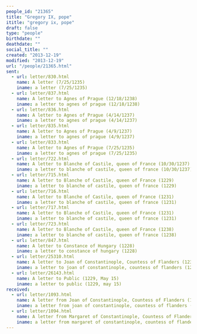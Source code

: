 ```yaml
---
people_id: "21365"
title: "Gregory IX, pope"
ititle: "gregory ix, pope"
draft: false
type: "people"
birthdate: ""
deathdate: ""
social_title: ""
created: "2013-12-19"
modified: "2013-12-19"
url: "/people/21365.html"
sent:
  - url: letter/830.html
    name: A letter (7/25/1235)
    iname: a letter (7/25/1235)
  - url: letter/837.html
    name: A letter to Agnes of Prague (12/18/1238)
    iname: a letter to agnes of prague (12/18/1238)
  - url: letter/836.html
    name: A letter to Agnes of Prague (4/14/1237)
    iname: a letter to agnes of prague (4/14/1237)
  - url: letter/835.html
    name: A letter to Agnes of Prague (4/9/1237)
    iname: a letter to agnes of prague (4/9/1237)
  - url: letter/833.html
    name: A letter to Agnes of Prague (7/25/1235)
    iname: a letter to agnes of prague (7/25/1235)
  - url: letter/722.html
    name: A letter to Blanche of Castile, queen of France (10/30/1237)
    iname: a letter to blanche of castile, queen of france (10/30/1237)
  - url: letter/715.html
    name: A letter to Blanche of Castile, queen of France (1229)
    iname: a letter to blanche of castile, queen of france (1229)
  - url: letter/716.html
    name: A letter to Blanche of Castile, queen of France (1231)
    iname: a letter to blanche of castile, queen of france (1231)
  - url: letter/717.html
    name: A letter to Blanche of Castile, queen of France (1231)
    iname: a letter to blanche of castile, queen of france (1231)
  - url: letter/723.html
    name: A letter to Blanche of Castile, queen of France (1238)
    iname: a letter to blanche of castile, queen of france (1238)
  - url: letter/847.html
    name: A letter to Constance of Hungary (1228)
    iname: a letter to constance of hungary (1228)
  - url: letter/25310.html
    name: A letter to Joan of Constantinople, Countess of Flanders (1239)
    iname: a letter to joan of constantinople, countess of flanders (1239)
  - url: letter/26143.html
    name: A letter to Public (1229, May 15)
    iname: a letter to public (1229, may 15)
received:
  - url: letter/1093.html
    name: A letter from Joan of Constantinople, Countess of Flanders (1242)
    iname: a letter from joan of constantinople, countess of flanders (1242)
  - url: letter/1094.html
    name: A letter from Margaret of Constantinople, Countess of Flanders (1242)
    iname: a letter from margaret of constantinople, countess of flanders (1242)
---
```


